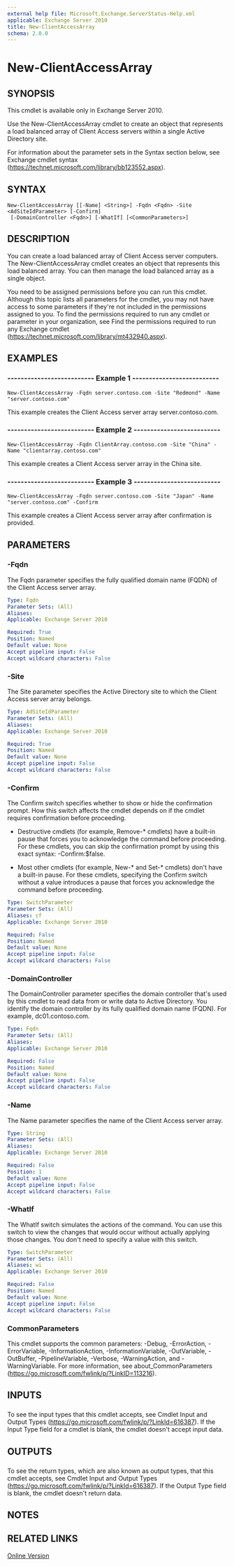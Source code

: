 ```yaml
---
external help file: Microsoft.Exchange.ServerStatus-Help.xml
applicable: Exchange Server 2010
title: New-ClientAccessArray
schema: 2.0.0
---
```


# New-ClientAccessArray

## SYNOPSIS
This cmdlet is available only in Exchange Server 2010.

Use the New-ClientAccessArray cmdlet to create an object that represents a load balanced array of Client Access servers within a single Active Directory site.

For information about the parameter sets in the Syntax section below, see Exchange cmdlet syntax (https://technet.microsoft.com/library/bb123552.aspx).

## SYNTAX

```
New-ClientAccessArray [[-Name] <String>] -Fqdn <Fqdn> -Site <AdSiteIdParameter> [-Confirm]
 [-DomainController <Fqdn>] [-WhatIf] [<CommonParameters>]
```

## DESCRIPTION
You can create a load balanced array of Client Access server computers. The New-ClientAccessArray cmdlet creates an object that represents this load balanced array. You can then manage the load balanced array as a single object.

You need to be assigned permissions before you can run this cmdlet. Although this topic lists all parameters for the cmdlet, you may not have access to some parameters if they're not included in the permissions assigned to you. To find the permissions required to run any cmdlet or parameter in your organization, see Find the permissions required to run any Exchange cmdlet (https://technet.microsoft.com/library/mt432940.aspx).

## EXAMPLES

### -------------------------- Example 1 --------------------------
```
New-ClientAccessArray -Fqdn server.contoso.com -Site "Redmond" -Name "server.contoso.com"
```

This example creates the Client Access server array server.contoso.com.

### -------------------------- Example 2 --------------------------
```
New-ClientAccessArray -Fqdn ClientArray.contoso.com -Site "China" -Name "clientarray.contoso.com"
```

This example creates a Client Access server array in the China site.

### -------------------------- Example 3 --------------------------
```
New-ClientAccessArray -Fqdn server.contoso.com -Site "Japan" -Name "server.contoso.com" -Confirm
```

This example creates a Client Access server array after confirmation is provided.

## PARAMETERS

### -Fqdn
The Fqdn parameter specifies the fully qualified domain name (FQDN) of the Client Access server array.

```yaml
Type: Fqdn
Parameter Sets: (All)
Aliases:
Applicable: Exchange Server 2010

Required: True
Position: Named
Default value: None
Accept pipeline input: False
Accept wildcard characters: False
```

### -Site
The Site parameter specifies the Active Directory site to which the Client Access server array belongs.

```yaml
Type: AdSiteIdParameter
Parameter Sets: (All)
Aliases:
Applicable: Exchange Server 2010

Required: True
Position: Named
Default value: None
Accept pipeline input: False
Accept wildcard characters: False
```

### -Confirm
The Confirm switch specifies whether to show or hide the confirmation prompt. How this switch affects the cmdlet depends on if the cmdlet requires confirmation before proceeding.

- Destructive cmdlets (for example, Remove-\* cmdlets) have a built-in pause that forces you to acknowledge the command before proceeding. For these cmdlets, you can skip the confirmation prompt by using this exact syntax: -Confirm:$false.

- Most other cmdlets (for example, New-\* and Set-\* cmdlets) don't have a built-in pause. For these cmdlets, specifying the Confirm switch without a value introduces a pause that forces you acknowledge the command before proceeding.

```yaml
Type: SwitchParameter
Parameter Sets: (All)
Aliases: cf
Applicable: Exchange Server 2010

Required: False
Position: Named
Default value: None
Accept pipeline input: False
Accept wildcard characters: False
```

### -DomainController
The DomainController parameter specifies the domain controller that's used by this cmdlet to read data from or write data to Active Directory. You identify the domain controller by its fully qualified domain name (FQDN). For example, dc01.contoso.com.

```yaml
Type: Fqdn
Parameter Sets: (All)
Aliases:
Applicable: Exchange Server 2010

Required: False
Position: Named
Default value: None
Accept pipeline input: False
Accept wildcard characters: False
```

### -Name
The Name parameter specifies the name of the Client Access server array.

```yaml
Type: String
Parameter Sets: (All)
Aliases:
Applicable: Exchange Server 2010

Required: False
Position: 1
Default value: None
Accept pipeline input: False
Accept wildcard characters: False
```

### -WhatIf
The WhatIf switch simulates the actions of the command. You can use this switch to view the changes that would occur without actually applying those changes. You don't need to specify a value with this switch.

```yaml
Type: SwitchParameter
Parameter Sets: (All)
Aliases: wi
Applicable: Exchange Server 2010

Required: False
Position: Named
Default value: None
Accept pipeline input: False
Accept wildcard characters: False
```

### CommonParameters
This cmdlet supports the common parameters: -Debug, -ErrorAction, -ErrorVariable, -InformationAction, -InformationVariable, -OutVariable, -OutBuffer, -PipelineVariable, -Verbose, -WarningAction, and -WarningVariable. For more information, see about_CommonParameters (https://go.microsoft.com/fwlink/p/?LinkID=113216).

## INPUTS

###  
To see the input types that this cmdlet accepts, see Cmdlet Input and Output Types (https://go.microsoft.com/fwlink/p/?LinkId=616387). If the Input Type field for a cmdlet is blank, the cmdlet doesn't accept input data.

## OUTPUTS

###  
To see the return types, which are also known as output types, that this cmdlet accepts, see Cmdlet Input and Output Types (https://go.microsoft.com/fwlink/p/?LinkId=616387). If the Output Type field is blank, the cmdlet doesn't return data.

## NOTES

## RELATED LINKS

[Online Version](https://technet.microsoft.com/library/cc0a1328-5931-4160-8310-76f17b54d074.aspx)

